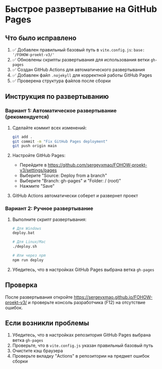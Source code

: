 # Быстрое развертывание на GitHub Pages

## Что было исправлено

1. ✅ Добавлен правильный базовый путь в `vite.config.js`: `base: '/FOHOW-proekt-v3/'`
2. ✅ Обновлены скрипты развертывания для использования ветки `gh-pages`
3. ✅ Создан GitHub Actions для автоматического развертывания
4. ✅ Добавлен файл `.nojekyll` для корректной работы GitHub Pages
5. ✅ Проверена структура файлов после сборки

## Инструкция по развертыванию

### Вариант 1: Автоматическое развертывание (рекомендуется)

1. Сделайте коммит всех изменений:
   ```bash
   git add .
   git commit -m "Fix GitHub Pages deployment"
   git push origin main
   ```

2. Настройте GitHub Pages:
   - Перейдите в https://github.com/sergeyxmao/FOHOW-proekt-v3/settings/pages
   - Выберите "Source: Deploy from a branch"
   - Выберите "Branch: gh-pages" и "Folder: / (root)"
   - Нажмите "Save"

3. GitHub Actions автоматически соберет и развернет проект

### Вариант 2: Ручное развертывание

1. Выполните скрипт развертывания:
   ```bash
   # Для Windows
   deploy.bat
   
   # Для Linux/Mac
   ./deploy.sh
   
   # Или через npm
   npm run deploy
   ```

2. Убедитесь, что в настройках GitHub Pages выбрана ветка `gh-pages`

## Проверка

После развертывания откройте https://sergeyxmao.github.io/FOHOW-proekt-v3/ и проверьте консоль разработчика (F12) на отсутствие ошибок.

## Если возникли проблемы

1. Убедитесь, что в настройках репозитория GitHub Pages выбрана ветка `gh-pages`
2. Проверьте, что в `vite.config.js` указан правильный базовый путь
3. Очистите кэш браузера
4. Проверьте вкладку "Actions" в репозитории на предмет ошибок сборки